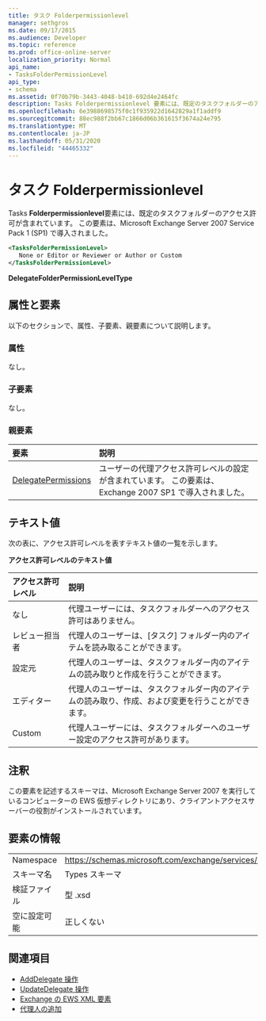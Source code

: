 ```yaml
---
title: タスク Folderpermissionlevel
manager: sethgros
ms.date: 09/17/2015
ms.audience: Developer
ms.topic: reference
ms.prod: office-online-server
localization_priority: Normal
api_name:
- TasksFolderPermissionLevel
api_type:
- schema
ms.assetid: 0f70b79b-3443-4048-b410-692d4e2464fc
description: Tasks Folderpermissionlevel 要素には、既定のタスクフォルダーのアクセス許可が含まれています。 この要素は、Microsoft Exchange Server 2007 Service Pack 1 (SP1) で導入されました。
ms.openlocfilehash: 6e3988698575f0c1f935922d1642829a1f1addf9
ms.sourcegitcommit: 88ec988f2bb67c1866d06b361615f3674a24e795
ms.translationtype: MT
ms.contentlocale: ja-JP
ms.lasthandoff: 05/31/2020
ms.locfileid: "44465332"
---
```

# <a name="tasksfolderpermissionlevel"></a>タスク Folderpermissionlevel

Tasks **Folderpermissionlevel**要素には、既定のタスクフォルダーのアクセス許可が含まれています。 この要素は、Microsoft Exchange Server 2007 Service Pack 1 (SP1) で導入されました。 
  
```xml
<TasksFolderPermissionLevel>
   None or Editor or Reviewer or Author or Custom
</TasksFolderPermissionLevel>
```

**DelegateFolderPermissionLevelType**

## <a name="attributes-and-elements"></a>属性と要素

以下のセクションで、属性、子要素、親要素について説明します。
  
### <a name="attributes"></a>属性

なし。
  
### <a name="child-elements"></a>子要素

なし。
  
### <a name="parent-elements"></a>親要素

|**要素**|**説明**|
|:-----|:-----|
|[DelegatePermissions](delegatepermissions.md) <br/> |ユーザーの代理アクセス許可レベルの設定が含まれています。 この要素は、Exchange 2007 SP1 で導入されました。  <br/> |
   
## <a name="text-value"></a>テキスト値

次の表に、アクセス許可レベルを表すテキスト値の一覧を示します。
  
**アクセス許可レベルのテキスト値**

|**アクセス許可レベル**|**説明**|
|:-----|:-----|
|なし  <br/> |代理ユーザーには、タスクフォルダーへのアクセス許可はありません。  <br/> |
|レビュー担当者  <br/> |代理人のユーザーは、[タスク] フォルダー内のアイテムを読み取ることができます。  <br/> |
|設定元  <br/> |代理人のユーザーは、タスクフォルダー内のアイテムの読み取りと作成を行うことができます。  <br/> |
|エディター  <br/> |代理人のユーザーは、タスクフォルダー内のアイテムの読み取り、作成、および変更を行うことができます。  <br/> |
|Custom  <br/> |代理人ユーザーには、タスクフォルダーへのユーザー設定のアクセス許可があります。  <br/> |
   
## <a name="remarks"></a>注釈

この要素を記述するスキーマは、Microsoft Exchange Server 2007 を実行しているコンピューターの EWS 仮想ディレクトリにあり、クライアントアクセスサーバーの役割がインストールされています。
  
## <a name="element-information"></a>要素の情報

|||
|:-----|:-----|
|Namespace  <br/> |https://schemas.microsoft.com/exchange/services/2006/types  <br/> |
|スキーマ名  <br/> |Types スキーマ  <br/> |
|検証ファイル  <br/> |型 .xsd  <br/> |
|空に設定可能  <br/> |正しくない  <br/> |
   
## <a name="see-also"></a>関連項目

- [AddDelegate 操作](adddelegate-operation.md)
- [UpdateDelegate 操作](updatedelegate-operation.md)
- [Exchange の EWS XML 要素](ews-xml-elements-in-exchange.md)
- [代理人の追加](https://msdn.microsoft.com/library/3a744150-66a3-4a13-9433-793603ba5038%28Office.15%29.aspx)

